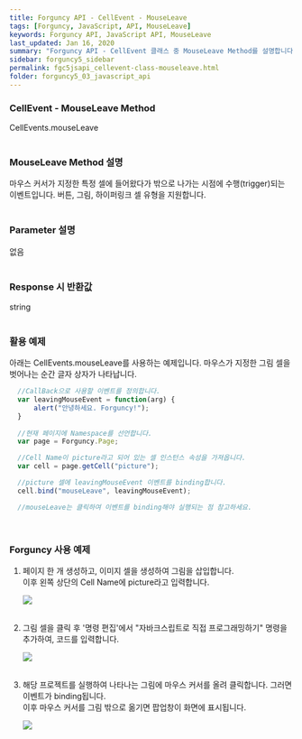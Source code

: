 ```yaml
---
title: Forguncy API - CellEvent - MouseLeave
tags: [Forguncy, JavaScript, API, MouseLeave]
keywords: Forguncy API, JavaScript API, MouseLeave
last_updated: Jan 16, 2020
summary: "Forguncy API - CellEvent 클래스 중 MouseLeave Method를 설명합니다."
sidebar: forguncy5_sidebar
permalink: fgc5jsapi_cellevent-class-mouseleave.html
folder: forguncy5_03_javascript_api
---
```


### CellEvent - MouseLeave Method
CellEvents.mouseLeave
<br /><br />

### MouseLeave Method 설명
마우스 커서가 지정한 특정 셀에 들어왔다가 밖으로 나가는 시점에 수행(trigger)되는 이벤트입니다. 버튼, 그림, 하이퍼링크 셀 유형을 지원합니다.
<br /><br />

### Parameter 설명
없음
<br /><br />

### Response 시 반환값
string
<br /><br />

### 활용 예제
아래는 CellEvents.mouseLeave를 사용하는 예제입니다. 마우스가 지정한 그림 셀을 벗어나는 순간 글자 상자가 나타납니다.
<br />

~~~javascript
  //CallBack으로 사용할 이벤트를 정의합니다.
  var leavingMouseEvent = function(arg) {
      alert("안녕하세요. Forguncy!");
  }
  
  //현재 페이지에 Namespace를 선언합니다.
  var page = Forguncy.Page;

  //Cell Name이 picture라고 되어 있는 셀 인스턴스 속성을 가져옵니다.
  var cell = page.getCell("picture");

  //picture 셀에 leavingMouseEvent 이벤트를 binding합니다.
  cell.bind("mouseLeave", leavingMouseEvent);

  //mouseLeave는 클릭하여 이벤트를 binding해야 실행되는 점 참고하세요.
~~~

<br />

### Forguncy 사용 예제

1. 페이지 한 개 생성하고, 이미지 셀을 생성하여 그림을 삽입합니다.<br />
  이후 왼쪽 상단의 Cell Name에 picture라고 입력합니다.

    ![]({{site.url}}/images/forguncy5/ex-ss_cellevent-mouseenter01.png)
    <br /><br />

2. 그림 셀을 클릭 후 '명령 편집'에서 "자바크스립트로 직접 프로그래밍하기" 명령을 추가하여, 코드를 입력합니다.

    ![]({{site.url}}/images/forguncy5/ex-ss_cellevent-mouseleave02.png)
    <br /><br />

3. 해당 프로젝트를 실행하여 나타나는 그림에 마우스 커서를 올려 클릭합니다. 그러면 이벤트가 binding됩니다.<br />
  이후 마우스 커서를 그림 밖으로 옮기면 팝업창이 화면에 표시됩니다.

    ![]({{site.url}}/images/forguncy5/ex-ss_cellevent-mouseleave03.gif)

<br /><br />
